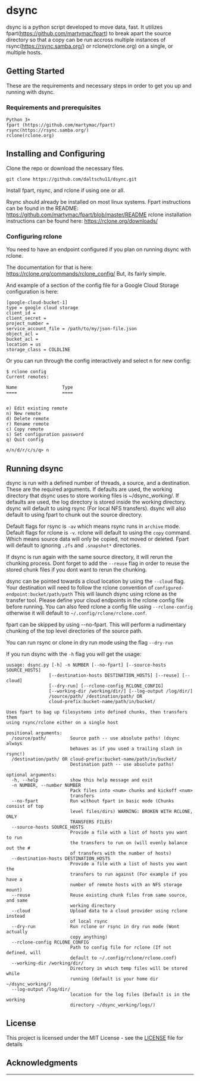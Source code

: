 # dsync
dsync is a python script developed to move data, fast. It utilizes fpart(https://github.com/martymac/fpart) to break apart the source directory so that a copy can be run accross multiple instances of rsync(https://rsync.samba.org/) or rclone(rclone.org) on a single, or multiple hosts.

## Getting Started

These are the requirements and necessary steps in order to get you up and running with dsync.

### Requirements and prerequisites

```
Python 3+
fpart (https://github.com/martymac/fpart)
rsync(https://rsync.samba.org/)
rclone(rclone.org)
```

## Installing and Configuring

Clone the repo or download the necessary files.
```
git clone https://github.com/daltschu11/dsync.git

```

Install fpart, rsync, and rclone if using one or all.
 
Rsync should already be installed on most linux systems. 
Fpart instructions can be found in the README: https://github.com/martymac/fpart/blob/master/README
rclone installation instructions can be found here: https://rclone.org/downloads/

### Configuring rclone

You need to have an endpoint configured if you plan on running dsync with rclone.

The documentation for that is here: https://rclone.org/commands/rclone_config/
But, its fairly simple.

And example of a section of the config file for a Google Cloud Storage configuration is here: 
```
[google-cloud-bucket-1]
type = google cloud storage
client_id =
client_secret =
project_number =
service_account_file = /path/to/my/json-file.json
object_acl =
bucket_acl =
location = us
storage_class = COLDLINE
```

Or you can run through the config interactively and select n for new config:

```
$ rclone config
Current remotes:

Name                 Type
====                 ====


e) Edit existing remote
n) New remote
d) Delete remote
r) Rename remote
c) Copy remote
s) Set configuration password
q) Quit config

e/n/d/r/c/s/q> n
```

## Running dsync

dsync is run with a defined number of threads, a source, and a destination. These are the required arguments. 
 If defaults are used, the working directory that dsync uses to store working files is ~/dsync_working/.
 If defaults are used, the log directory is stored inside the working directory.
 dsync will default to using rsync (For local NFS transfers).
 dsync will also default to using fpart to chunk out the source directory. 

Default flags for rsync is `-av` which means rsync runs in `archive` mode. 
Default flags for rclone is `-v`. rclone will default to using the `copy` command. Which means source data will only be copied, not moved or deleted. 
Fpart will default to ignoring `.zfs` and `.snapshot*` directories.

If dsync is run again with the same source directory, it will rerun the chunking process. 
 Dont forget to add the `--reuse` flag in order to reuse the stored chunk files if you dont want to rerun the chunking.

dsync can be pointed towards a cloud location by using the `--cloud` flag. 
 Your destination will need to follow the rclone convention of `configured-endpoint:bucket/path/path`
 This will launch dsync using rclone as the transfer tool. Please define your cloud endpoints in the rclone config file before running.
 You can also feed rclone a config file using `--rclone-config` otherwise it will default to `~/.config/rclone/rclone.conf`.

fpart can be skipped by using --no-fpart. This will perform a rudimentary chunking of the top level directories of the source path.

You can run rsync or clone in dry run mode using the flag `--dry-run`


If you run dsync with the `-h` flag you will get the usage:
```
uusage: dsync.py [-h] -n NUMBER [--no-fpart] [--source-hosts SOURCE_HOSTS]
                [--destination-hosts DESTINATION_HOSTS] [--reuse] [--cloud]
                [--dry-run] [--rclone-config RCLONE_CONFIG]
                [--working-dir /working/dir/] [--log-output /log/dir/]
                /source/path/ /destination/path/ OR
                cloud-prefix:bucket-name/path/in/bucket/

Uses fpart to bag up filesystems into defined chunks, then transfers them
using rsync/rclone either on a single host

positional arguments:
  /source/path/         Source path -- use absolute paths! (dsync always
                        behaves as if you used a trailing slash in rsync!)
  /destination/path/ OR cloud-prefix:bucket-name/path/in/bucket/
                        Destination path -- use absolute paths!

optional arguments:
  -h, --help            show this help message and exit
  -n NUMBER, --number NUMBER
                        Pack files into <num> chunks and kickoff <num>
                        transfers
  --no-fpart            Run without fpart in basic mode (Chunks consist of top
                        level files/dirs) WARNING: BROKEN WITH RCLONE, ONLY
                        TRANSFERS FILES!
  --source-hosts SOURCE_HOSTS
                        Provide a file with a list of hosts you want to run
                        the transfers to run on (will evenly balance out the #
                        of transfers with the number of hosts)
  --destination-hosts DESTINATION_HOSTS
                        Provide a file with a list of hosts you want the
                        transfers to run against (For example if you have a
                        number of remote hosts with an NFS storage mount)
  --reuse               Reuse existing chunk files from same source, and same
                        working directory
  --cloud               Upload data to a cloud provider using rclone instead
                        of local rsync
  --dry-run             Run rclone or rsync in dry run mode (Wont actually
                        copy anything)
  --rclone-config RCLONE_CONFIG
                        Path to config file for rclone (If not defined, will
                        default to ~/.config/rclone/rclone.conf)
  --working-dir /working/dir/
                        Directory in which temp files will be stored while
                        running (default is your home dir ~/dsync_working/)
  --log-output /log/dir/
                        location for the log files (Default is in the working
                        directory ~/dsync_working/logs/)
```

## License

This project is licensed under the MIT License - see the [LICENSE](LICENSE) file for details

## Acknowledgments

----
